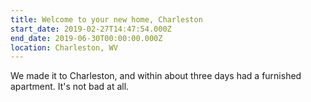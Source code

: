```yaml
---
title: Welcome to your new home, Charleston
start_date: 2019-02-27T14:47:54.000Z
end_date: 2019-06-30T00:00:00.000Z
location: Charleston, WV
---
```


We made it to Charleston, and within about three days had a furnished apartment. It's not bad at all.

